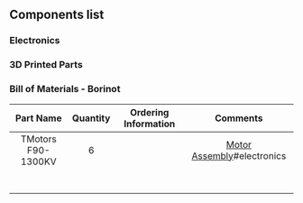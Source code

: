 ## Components list

### Electronics

### 3D Printed Parts

### Bill of Materials - Borinot

| Part Name | Quantity | Ordering Information | Comments |
|:-:|:-:|:-:|:-:|
| TMotors F90-1300KV | 6 | | [Motor Assembly]()#electronics|
| | | | |
| | | | |
| | | | |
| | | | |
| | | | |
| | | | |
| | | | |
